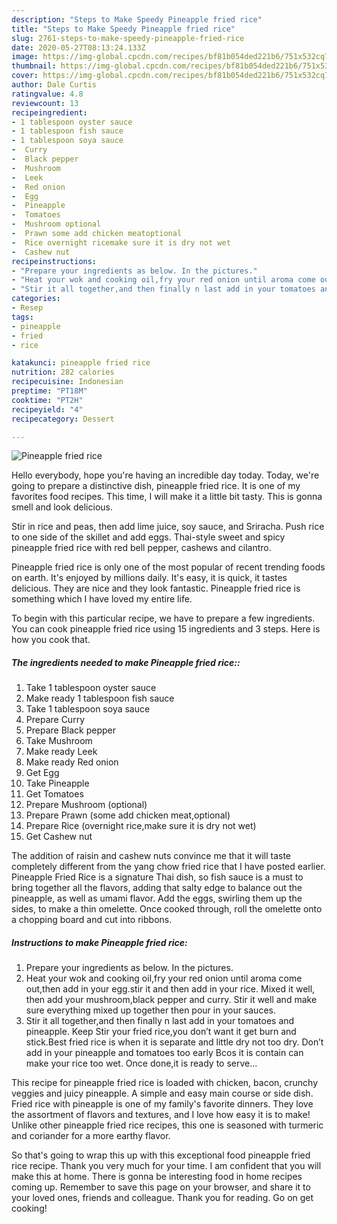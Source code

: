 ```yaml
---
description: "Steps to Make Speedy Pineapple fried rice"
title: "Steps to Make Speedy Pineapple fried rice"
slug: 2761-steps-to-make-speedy-pineapple-fried-rice
date: 2020-05-27T08:13:24.133Z
image: https://img-global.cpcdn.com/recipes/bf81b054ded221b6/751x532cq70/pineapple-fried-rice-recipe-main-photo.jpg
thumbnail: https://img-global.cpcdn.com/recipes/bf81b054ded221b6/751x532cq70/pineapple-fried-rice-recipe-main-photo.jpg
cover: https://img-global.cpcdn.com/recipes/bf81b054ded221b6/751x532cq70/pineapple-fried-rice-recipe-main-photo.jpg
author: Dale Curtis
ratingvalue: 4.8
reviewcount: 13
recipeingredient:
- 1 tablespoon oyster sauce
- 1 tablespoon fish sauce
- 1 tablespoon soya sauce
-  Curry
-  Black pepper
-  Mushroom
-  Leek
-  Red onion
-  Egg
-  Pineapple
-  Tomatoes
-  Mushroom optional
-  Prawn some add chicken meatoptional
-  Rice overnight ricemake sure it is dry not wet
-  Cashew nut
recipeinstructions:
- "Prepare your ingredients as below. In the pictures."
- "Heat your wok and cooking oil,fry your red onion until aroma come out,then add in your egg.stir it and then add in your rice. Mixed it well, then add your mushroom,black pepper and curry. Stir it well and make sure everything mixed up together then pour in your sauces."
- "Stir it all together,and then finally n last add in your tomatoes and pineapple. Keep Stir your fried rice,you don’t want it get burn and stick.Best fried rice is when it is separate and little dry not too dry. Don’t add in your pineapple and tomatoes too early Bcos it is contain can make your rice too wet. Once done,it is ready to serve..."
categories:
- Resep
tags:
- pineapple
- fried
- rice

katakunci: pineapple fried rice
nutrition: 282 calories
recipecuisine: Indonesian
preptime: "PT18M"
cooktime: "PT2H"
recipeyield: "4"
recipecategory: Dessert

---
```



![Pineapple fried rice](https://img-global.cpcdn.com/recipes/bf81b054ded221b6/751x532cq70/pineapple-fried-rice-recipe-main-photo.jpg)

Hello everybody, hope you're having an incredible day today. Today, we're going to prepare a distinctive dish, pineapple fried rice. It is one of my favorites food recipes. This time, I will make it a little bit tasty. This is gonna smell and look delicious.

Stir in rice and peas, then add lime juice, soy sauce, and Sriracha. Push rice to one side of the skillet and add eggs. Thai-style sweet and spicy pineapple fried rice with red bell pepper, cashews and cilantro.

Pineapple fried rice is only one of the most popular of recent trending foods on earth. It's enjoyed by millions daily. It's easy, it is quick, it tastes delicious. They are nice and they look fantastic. Pineapple fried rice is something which I have loved my entire life.


To begin with this particular recipe, we have to prepare a few ingredients. You can cook pineapple fried rice using 15 ingredients and 3 steps. Here is how you cook that.

##### The ingredients needed to make Pineapple fried rice::

1. Take 1 tablespoon oyster sauce
1. Make ready 1 tablespoon fish sauce
1. Take 1 tablespoon soya sauce
1. Prepare  Curry
1. Prepare  Black pepper
1. Take  Mushroom
1. Make ready  Leek
1. Make ready  Red onion
1. Get  Egg
1. Take  Pineapple
1. Get  Tomatoes
1. Prepare  Mushroom (optional)
1. Prepare  Prawn (some add chicken meat,optional)
1. Prepare  Rice (overnight rice,make sure it is dry not wet)
1. Get  Cashew nut


The addition of raisin and cashew nuts convince me that it will taste completely different from the yang chow fried rice that I have posted earlier. Pineapple Fried Rice is a signature Thai dish, so fish sauce is a must to bring together all the flavors, adding that salty edge to balance out the pineapple, as well as umami flavor. Add the eggs, swirling them up the sides, to make a thin omelette. Once cooked through, roll the omelette onto a chopping board and cut into ribbons. 

##### Instructions to make Pineapple fried rice:

1. Prepare your ingredients as below. In the pictures.
1. Heat your wok and cooking oil,fry your red onion until aroma come out,then add in your egg.stir it and then add in your rice. Mixed it well, then add your mushroom,black pepper and curry. Stir it well and make sure everything mixed up together then pour in your sauces.
1. Stir it all together,and then finally n last add in your tomatoes and pineapple. Keep Stir your fried rice,you don’t want it get burn and stick.Best fried rice is when it is separate and little dry not too dry. Don’t add in your pineapple and tomatoes too early Bcos it is contain can make your rice too wet. Once done,it is ready to serve...


This recipe for pineapple fried rice is loaded with chicken, bacon, crunchy veggies and juicy pineapple. A simple and easy main course or side dish. Fried rice with pineapple is one of my family&#39;s favorite dinners. They love the assortment of flavors and textures, and I love how easy it is to make! Unlike other pineapple fried rice recipes, this one is seasoned with turmeric and coriander for a more earthy flavor. 

So that's going to wrap this up with this exceptional food pineapple fried rice recipe. Thank you very much for your time. I am confident that you will make this at home. There is gonna be interesting food in home recipes coming up. Remember to save this page on your browser, and share it to your loved ones, friends and colleague. Thank you for reading. Go on get cooking!
